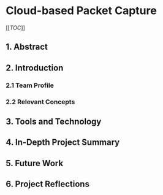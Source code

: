 # Cloud-based Packet Capture

[[_TOC_]]

## 1. Abstract

## 2. Introduction

### 2.1 Team Profile

### 2.2 Relevant Concepts

## 3. Tools and Technology

## 4. In-Depth Project Summary

## 5. Future Work

## 6. Project Reflections

